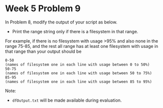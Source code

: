 # Week 5 Problem 9

In Problem 8, modify the output of your script as below.

- Print the range string only if there is a filesystem in that range.

For example, if there is no filesystem with usage >95% and also none in the range 75-85, and the rest all range has at least one filesystem with usage in that range than your output should be

```pseudo
0-50
(names of filesystem one in each line with usage between 0 to 50%)
50-75
(names of filesystem one in each line with usage between 50 to 75%)
85-95
(names of filesystem one in each line with usage between 85 to 95%)
```

Note:
- ` dfOutput.txt ` will be made available during evaluation.
